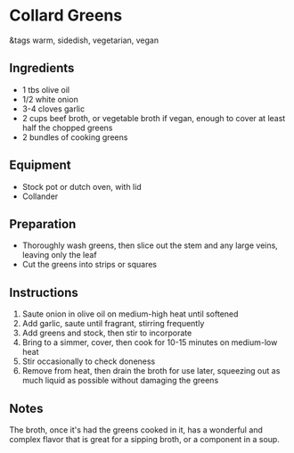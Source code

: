 # Collard Greens

&tags warm, sidedish, vegetarian, vegan

## Ingredients

- 1 tbs olive oil
- 1/2 white onion
- 3-4 cloves garlic
- 2 cups beef broth, or vegetable broth if vegan, enough to cover at least half the chopped greens
- 2 bundles of cooking greens

## Equipment

- Stock pot or dutch oven, with lid
- Collander

## Preparation

- Thoroughly wash greens, then slice out the stem and any large veins, leaving only the leaf
- Cut the greens into strips or squares

## Instructions

1. Saute onion in olive oil on medium-high heat until softened
1. Add garlic, saute until fragrant, stirring frequently
1. Add greens and stock, then stir to incorporate
1. Bring to a simmer, cover, then cook for 10-15 minutes on medium-low heat
1. Stir occasionally to check doneness
1. Remove from heat, then drain the broth for use later, squeezing out as much liquid as possible without damaging the greens

## Notes

The broth, once it's had the greens cooked in it, has a wonderful and complex flavor that is great for a sipping broth, or a component in a soup.